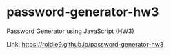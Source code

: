 # password-generator-hw3
Password Generator using JavaScript (HW3)

Link:  https://roldie9.github.io/password-generator-hw3
